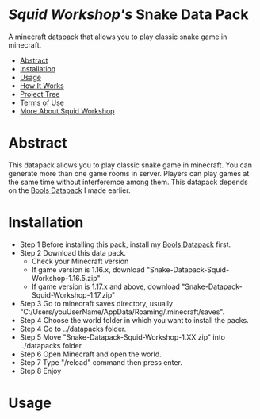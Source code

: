# _Squid Workshop's_ Snake Data Pack
A minecraft datapack that allows you to play classic snake game in minecraft.

- [Abstract](#Abstract)
- [Installation](#Installation)
- [Usage](#Usage)
- [How It Works](#How-It-Works)
- [Project Tree](#Project-Tree)
- [Terms of Use](#Terms-of-Use)
- [More About Squid Workshop](#More-About-Squid-Workshop)

# Abstract
This datapack allows you to play classic snake game in minecraft. You can generate more than one game rooms in server. Players can play games at the same time without interferemce among them. This datapack depends on the [Bools Datapack](https://github.com/nzcsx/Bools-Minecraft-Squid-Workshop-Project) I made earlier.

# Installation
- Step 1 Before installing this pack, install my [Bools Datapack](https://github.com/DaveHJT/Damage-Minecraft-Squid-Workshop-Project) first.
- Step 2 Download this data pack. 
	- Check your Minecraft version
	- If game version is 1.16.x, download "Snake-Datapack-Squid-Workshop-1.16.5.zip"
	- If game version is 1.17.x and above, download "Snake-Datapack-Squid-Workshop-1.17.zip"
- Step 3 Go to minecraft saves directory, usually "C:/Users/youUserName/AppData/Roaming/.minecraft/saves".
- Step 4 Choose the world folder in which you want to install the packs.
- Step 4 Go to ../datapacks folder.
- Step 5 Move "Snake-Datapack-Squid-Workshop-1.XX.zip" into ../datapacks folder.
- Step 6 Open Minecraft and open the world.
- Step 7 Type "/reload" command then press enter.
- Step 8 Enjoy

# Usage
